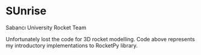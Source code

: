 # SUnrise
Sabancı University Rocket Team

Unfortunately lost the code for 3D rocket modelling. Code above represents my introductory implementations to RocketPy library. 
